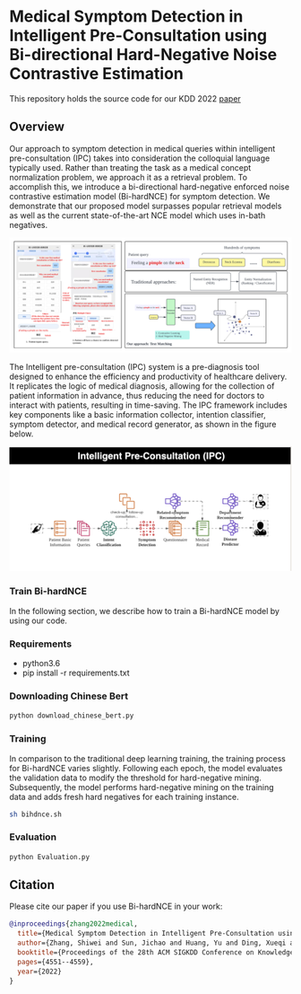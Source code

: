 # Medical Symptom Detection in Intelligent Pre-Consultation using Bi-directional Hard-Negative Noise Contrastive Estimation 

This repository holds the source code for our KDD 2022 [paper](https://dl.acm.org/doi/pdf/10.1145/3534678.3539124)

<!-- Thanks for your interest in our repo! -->

## Overview

Our approach to symptom detection in medical queries within intelligent pre-consultation (IPC) takes into consideration the colloquial language typically used. Rather than treating the task as a medical concept normalization problem, we approach it as a retrieval problem. To accomplish this, we introduce a bi-directional hard-negative enforced noise contrastive estimation model (Bi-hardNCE) for symptom detection. We demonstrate that our proposed model surpasses popular retrieval models as well as the current state-of-the-art NCE model which uses in-bath negatives.

![](img/sym.png)

The Intelligent pre-consultation (IPC) system is a pre-diagnosis tool designed to enhance the efficiency and productivity of healthcare delivery. It replicates the logic of medical diagnosis, allowing for the collection of patient information in advance, thus reducing the need for doctors to interact with patients, resulting in time-saving. The IPC framework includes key components like a basic information collector, intention classifier, symptom detector, and medical record generator, as shown in the figure below. 

![](img/ipc.png)


### Train Bi-hardNCE
In the following section, we describe how to train a Bi-hardNCE model by using our code.

### Requirements
- python3.6
- pip install -r requirements.txt

### Downloading Chinese Bert
```bash
python download_chinese_bert.py 
```
 
### Training

In comparison to the traditional deep learning training, the training process for Bi-hardNCE varies slightly. Following each epoch, the model evaluates the validation data to modify the threshold for hard-negative mining. Subsequently, the model performs hard-negative mining on the training data and adds fresh hard negatives for each training instance.

```bash
sh bihdnce.sh
```

### Evaluation
```bash
python Evaluation.py
```

## Citation

Please cite our paper if you use Bi-hardNCE in your work:

```bibtex
@inproceedings{zhang2022medical,
  title={Medical Symptom Detection in Intelligent Pre-Consultation using Bi-directional Hard-Negative Noise Contrastive Estimation},
  author={Zhang, Shiwei and Sun, Jichao and Huang, Yu and Ding, Xueqi and Zheng, Yefeng},
  booktitle={Proceedings of the 28th ACM SIGKDD Conference on Knowledge Discovery and Data Mining},
  pages={4551--4559},
  year={2022}
}
```

